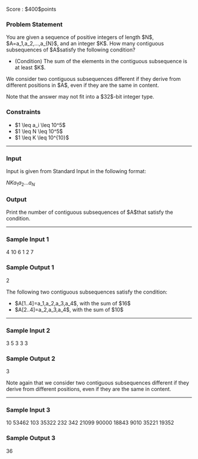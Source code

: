 
<div>

<span>

<span>

<p>
Score : $400$points
</p>

<div>

<section>

### **Problem Statement**

<p>
You are given a sequence of positive integers of length $N$, $A=a_1,a_2,…,a_{N}$, and an integer $K$.
How many contiguous subsequences of $A$satisfy the following condition?
</p>

<ul>

<li>
(Condition) The sum of the elements in the contiguous subsequence is at least $K$.
</li>

</ul>

<p>
We consider two contiguous subsequences different if they derive from different positions in $A$, even if they are the same in content.
</p>

<p>
Note that the answer may not fit into a $32$-bit integer type.
</p>

</section>

</div>

<div>

<section>

### **Constraints**

<ul>

<li>
$1 \leq a_i \leq 10^5$
</li>

<li>
$1 \leq N \leq 10^5$
</li>

<li>
$1 \leq K \leq 10^{10}$
</li>

</ul>

</section>

</div>

---

<div>

<div>

<section>

### **Input**

<p>
Input is given from Standard Input in the following format:
</p>

<div>

$N$$K$$a_1$$a_2$$...$$a_N$
</div>

</section>

</div>

<div>

<section>

### **Output**

<p>
Print the number of contiguous subsequences of $A$that satisfy the condition.
</p>

</section>

</div>

</div>

---

<div>

<section>

### **Sample Input 1**

<div>

4 10
6 1 2 7

</div>

</section>

</div>

<div>

<section>

### **Sample Output 1**

<div>

2

</div>

<p>
The following two contiguous subsequences satisfy the condition:
</p>

<ul>

<li>
$A[1..4]=a_1,a_2,a_3,a_4$, with the sum of $16$
</li>

<li>
$A[2..4]=a_2,a_3,a_4$, with the sum of $10$
</li>

</ul>

</section>

</div>

---

<div>

<section>

### **Sample Input 2**

<div>

3 5
3 3 3

</div>

</section>

</div>

<div>

<section>

### **Sample Output 2**

<div>

3

</div>

<p>
Note again that we consider two contiguous subsequences different if they derive from different positions, even if they are the same in content.
</p>

</section>

</div>

---

<div>

<section>

### **Sample Input 3**

<div>

10 53462
103 35322 232 342 21099 90000 18843 9010 35221 19352

</div>

</section>

</div>

<div>

<section>

### **Sample Output 3**

<div>

36

</div>

</section>

</div>

</span>

</span>

</div>
